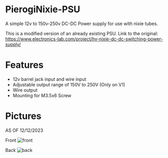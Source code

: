 # PierogiNixie-PSU
A simple 12v to 150v-250v DC-DC Power supply for use with nixie tubes.

This is a modified version of an already existing PSU. Link to the original: https://www.electronics-lab.com/project/hv-nixie-dc-dc-switching-power-supply/

# Features
- 12v barrel jack input and wire input
- Adjustable output range of 150V to 250V (Only on V1)
- Wire output
- Mounting for M3.5x6 Screw

# Pictures
AS OF 12/12/2023

Front
![front](https://github.com/SonOfCheevap/PierogiNixie-PSU/assets/108093325/437f8606-6fff-4c94-afbf-1b89038ab3f6)

Back
![back](https://github.com/SonOfCheevap/PierogiNixie-PSU/assets/108093325/4fc0c8e4-65cc-4af7-806a-366e5c0fca50)
